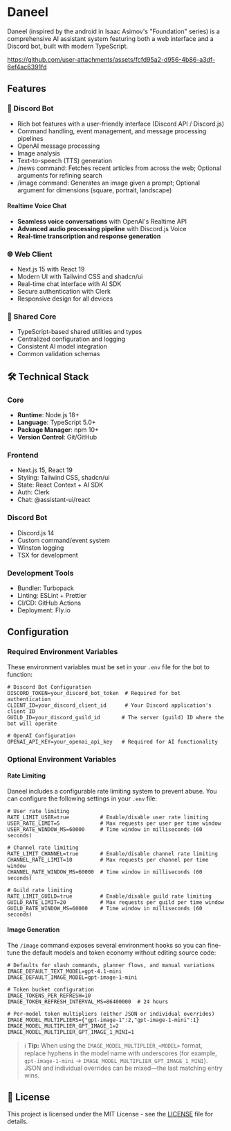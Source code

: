 # Daneel

Daneel (inspired by the android in Isaac Asimov's "Foundation" series) is a comprehensive AI assistant system featuring both a web interface and a Discord bot, built with modern TypeScript.

https://github.com/user-attachments/assets/fcfd95a2-d956-4b86-a3df-6ef4ac6391fd

## Features

### 🤖 Discord Bot
- Rich bot features with a user-friendly interface (Discord API / Discord.js)
- Command handling, event management, and message processing pipelines
- OpenAI message processing
- Image analysis
- Text-to-speech (TTS) generation
- /news command: Fetches recent articles from across the web; Optional arguments for refining search
- /image command: Generates an image given a prompt; Optional argument for dimensions (square, portrait, landscape)

#### Realtime Voice Chat
- **Seamless voice conversations** with OpenAI's Realtime API
- **Advanced audio processing pipeline** with Discord.js Voice
- **Real-time transcription and response generation**

### 🌐 Web Client
- Next.js 15 with React 19
- Modern UI with Tailwind CSS and shadcn/ui
- Real-time chat interface with AI SDK
- Secure authentication with Clerk
- Responsive design for all devices

### 🧩 Shared Core
- TypeScript-based shared utilities and types
- Centralized configuration and logging
- Consistent AI model integration
- Common validation schemas

## 🛠️ Technical Stack

### Core
- **Runtime**: Node.js 18+
- **Language**: TypeScript 5.0+
- **Package Manager**: npm 10+
- **Version Control**: Git/GitHub

### Frontend
- Next.js 15, React 19
- Styling: Tailwind CSS, shadcn/ui
- State: React Context + AI SDK
- Auth: Clerk
- Chat: @assistant-ui/react

### Discord Bot
- Discord.js 14
- Custom command/event system
- Winston logging
- TSX for development

### Development Tools
- Bundler: Turbopack
- Linting: ESLint + Prettier
- CI/CD: GitHub Actions
- Deployment: Fly.io

## Configuration

### Required Environment Variables

These environment variables must be set in your `.env` file for the bot to function:

```env
# Discord Bot Configuration
DISCORD_TOKEN=your_discord_bot_token  # Required for bot authentication
CLIENT_ID=your_discord_client_id      # Your Discord application's client ID
GUILD_ID=your_discord_guild_id       # The server (guild) ID where the bot will operate

# OpenAI Configuration
OPENAI_API_KEY=your_openai_api_key   # Required for AI functionality
```

### Optional Environment Variables

#### Rate Limiting

Daneel includes a configurable rate limiting system to prevent abuse. You can configure the following settings in your `.env` file:

```env
# User rate limiting
RATE_LIMIT_USER=true          # Enable/disable user rate limiting
USER_RATE_LIMIT=5             # Max requests per user per time window
USER_RATE_WINDOW_MS=60000     # Time window in milliseconds (60 seconds)

# Channel rate limiting
RATE_LIMIT_CHANNEL=true       # Enable/disable channel rate limiting
CHANNEL_RATE_LIMIT=10         # Max requests per channel per time window
CHANNEL_RATE_WINDOW_MS=60000  # Time window in milliseconds (60 seconds)

# Guild rate limiting
RATE_LIMIT_GUILD=true         # Enable/disable guild rate limiting
GUILD_RATE_LIMIT=20           # Max requests per guild per time window
GUILD_RATE_WINDOW_MS=60000    # Time window in milliseconds (60 seconds)
```

#### Image Generation

The `/image` command exposes several environment hooks so you can fine-tune the
default models and token economy without editing source code:

```env
# Defaults for slash commands, planner flows, and manual variations
IMAGE_DEFAULT_TEXT_MODEL=gpt-4.1-mini
IMAGE_DEFAULT_IMAGE_MODEL=gpt-image-1-mini

# Token bucket configuration
IMAGE_TOKENS_PER_REFRESH=10
IMAGE_TOKEN_REFRESH_INTERVAL_MS=86400000  # 24 hours

# Per-model token multipliers (either JSON or individual overrides)
IMAGE_MODEL_MULTIPLIERS={"gpt-image-1":2,"gpt-image-1-mini":1}
IMAGE_MODEL_MULTIPLIER_GPT_IMAGE_1=2
IMAGE_MODEL_MULTIPLIER_GPT_IMAGE_1_MINI=1
```

> ℹ️ **Tip:** When using the `IMAGE_MODEL_MULTIPLIER_<MODEL>` format, replace
> hyphens in the model name with underscores (for example,
> `gpt-image-1-mini` → `IMAGE_MODEL_MULTIPLIER_GPT_IMAGE_1_MINI`). JSON and
> individual overrides can be mixed—the last matching entry wins.

## 📝 License

This project is licensed under the MIT License - see the [LICENSE](LICENSE) file for details.

